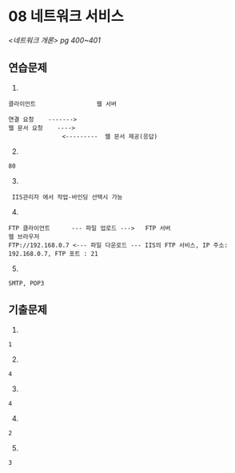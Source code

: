 # 08 네트워크 서비스

*<네트워크 개론> pg 400~401*



## 연습문제

1. 

   ```
   클라이언트                 웹 서버
   
   연결 요청    ------->
   웹 문서 요청    ---->
                  <---------  웹 문서 제공(응답)
   ```

2. 

   ```
   80
   ```

3. 

   ```
    IIS관리자 에서 작업-바인딩 선택시 가능
   ```

4. 

   ```
   FTP 클라이언트      --- 파일 업로드 --->   FTP 서버
   웹 브라우저
   FTP://192.168.0.7 <--- 파일 다운로드 --- IIS의 FTP 서비스, IP 주소: 192.168.0.7, FTP 포트 : 21
   ```

5. 

   ```
   SMTP, POP3
   ```


## 기출문제

1. 

   ```
   1
   ```

2. 

   ```
   4
   ```

3. 

   ```
   4
   ```

4. 

   ```
   2
   ```

5. 

   ```
   3
   ```
